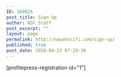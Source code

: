 ```yaml
---
ID: 169826
post_title: Sign Up
author: NSF Staff
post_excerpt: ""
layout: page
permalink: http://nayahscifi.com/sign-up/
published: true
post_date: 2018-04-23 07:29:30
---
```

[profilepress-registration id="1"]